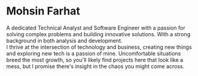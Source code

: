 # Mohsin Farhat

A dedicated Technical Analyst and Software Engineer with a passion for solving complex problems and building innovative solutions. With a strong background in both analysis and development.\
I thrive at the intersection of technology and business, creating new things and exploring new tech is a passion of mine.
Uncomfortable situations breed the most growth, so you'll likely find projects here that look like a mess, but I promise there's insight in the chaos you might come across.
